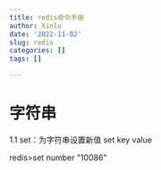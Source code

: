 ```yaml
---
title: redis命令手册
author: Xinlu
date: '2022-11-02'
slug: redis
categories: []
tags: []

---
```


# 字符串
1.1
  set：为字符串设置新值                                                                                                                                                             set key value
  
  
  
  
  
  
  
  redis>set number "10086"
